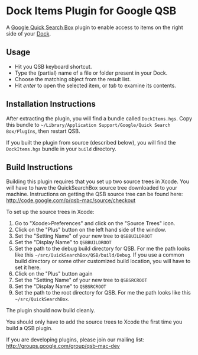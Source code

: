 # Dock Items Plugin for Google QSB

A [Google Quick Search Box][qsb] plugin to enable access to items on the right
side of your [Dock][].

## Usage

* Hit you QSB keyboard shortcut.
* Type the (partial) name of a file or folder present in your Dock.
* Choose the matching object from the result list.
* Hit *enter* to open the selected item, or *tab* to examine its contents.

## Installation Instructions

After extracting the plugin, you will find a bundle called `DockItems.hgs`.
Copy this bundle to `~/Library/Application Support/Google/Quick Search
Box/PlugIns`, then restart QSB.

If you built the plugin from source (described below), you will find the
`DockItems.hgs` bundle in your `build` directory.

## Build Instructions

Building this plugin requires that you set up two source trees in Xcode. You
will have to have the QuickSearchBox source tree downloaded to your machine.
Instructions on getting the QSB source tree can be found here:
http://code.google.com/p/qsb-mac/source/checkout

To set up the source trees in Xcode:

1. Go to "Xcode>Preferences" and click on the "Source Trees" icon.
2. Click on the "Plus" button on the left hand side of the window.
3. Set the "Setting Name" of your new tree to `QSBBUILDROOT`
4. Set the "Display Name" to `QSBBUILDROOT`
5. Set the path to the debug build directory for QSB. For me the path looks 
   like this `~/src/QuickSearchBox/QSB/build/Debug`. If you use a common build
   directory or some other customized build location, you will have to set it
   here.
6. Click on the "Plus" button again
7. Set the "Setting Name" of your new tree to `QSBSRCROOT`
8. Set the "Display Name" to `QSBSRCROOT`
9. Set the path to the root directory for QSB. For me the path looks 
   like this `~/src/QuickSearchBox`.

The plugin should now build cleanly.

You should only have to add the source trees to Xcode the first time you 
build a QSB plugin.

If you are developing plugins, please join our mailing list:
http://groups.google.com/group/qsb-mac-dev

[qsb]: http://code.google.com/p/qsb-mac/
[dock]: http://support.apple.com/kb/HT2474
